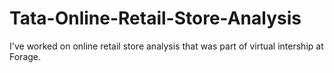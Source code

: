 # Tata-Online-Retail-Store-Analysis
I've worked on online retail store analysis that was part of virtual intership at Forage.
